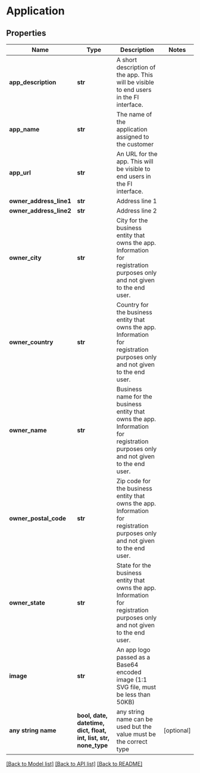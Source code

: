 # Application


## Properties
Name | Type | Description | Notes
------------ | ------------- | ------------- | -------------
**app_description** | **str** | A short description of the app. This will be visible to end users in the FI interface. | 
**app_name** | **str** | The name of the application assigned to the customer | 
**app_url** | **str** | An URL for the app. This will be visible to end users in the FI interface. | 
**owner_address_line1** | **str** | Address line 1 | 
**owner_address_line2** | **str** | Address line 2 | 
**owner_city** | **str** | City for the business entity that owns the app. Information for registration purposes only and not given to the end user. | 
**owner_country** | **str** | Country for the  business entity that owns the app. Information for registration purposes only and not given to the end user. | 
**owner_name** | **str** | Business name for the business entity that owns the app. Information for registration purposes only and not given to the end user. | 
**owner_postal_code** | **str** | Zip code for the business entity that owns the app. Information for registration purposes only and not given to the end user. | 
**owner_state** | **str** | State for the business entity that owns the app. Information for registration purposes only and not given to the end user. | 
**image** | **str** | An app logo passed as a Base64 encoded image (1:1 SVG file, must be less than 50KB) | 
**any string name** | **bool, date, datetime, dict, float, int, list, str, none_type** | any string name can be used but the value must be the correct type | [optional]

[[Back to Model list]](../README.md#documentation-for-models) [[Back to API list]](../README.md#documentation-for-api-endpoints) [[Back to README]](../README.md)


